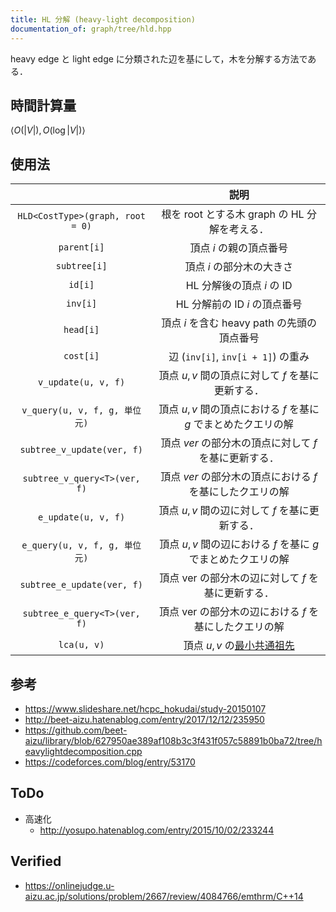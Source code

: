 ```yaml
---
title: HL 分解 (heavy-light decomposition)
documentation_of: graph/tree/hld.hpp
---
```


heavy edge と light edge に分類された辺を基にして，木を分解する方法である．


## 時間計算量

$\langle O(\lvert V \rvert), O(\log{\lvert V \rvert}) \rangle$


## 使用法

||説明|
|:--:|:--:|
|`HLD<CostType>(graph, root = 0)`|根を $\mathrm{root}$ とする木 $\mathrm{graph}$ の HL 分解を考える．|
|`parent[i]`|頂点 $i$ の親の頂点番号|
|`subtree[i]`|頂点 $i$ の部分木の大きさ|
|`id[i]`|HL 分解後の頂点 $i$ の ID|
|`inv[i]`|HL 分解前の ID $i$ の頂点番号|
|`head[i]`|頂点 $i$ を含む heavy path の先頭の頂点番号|
|`cost[i]`|辺 (`inv[i]`, `inv[i + 1]`) の重み|
|`v_update(u, v, f)`|頂点 $u, v$ 間の頂点に対して $f$ を基に更新する．|
|`v_query(u, v, f, g, 単位元)`|頂点 $u, v$ 間の頂点における $f$ を基に $g$ でまとめたクエリの解|
|`subtree_v_update(ver, f)`|頂点 $ver$ の部分木の頂点に対して $f$ を基に更新する．|
|`subtree_v_query<T>(ver, f)`|頂点 $ver$ の部分木の頂点における $f$ を基にしたクエリの解|
|`e_update(u, v, f)`|頂点 $u, v$ 間の辺に対して $f$ を基に更新する．|
|`e_query(u, v, f, g, 単位元)`|頂点 $u, v$ 間の辺における $f$ を基に $g$ でまとめたクエリの解|
|`subtree_e_update(ver, f)`|頂点 $\mathrm{ver}$ の部分木の辺に対して $f$ を基に更新する．|
|`subtree_e_query<T>(ver, f)`|頂点 $\mathrm{ver}$ の部分木の辺における $f$ を基にしたクエリの解|
|`lca(u, v)`|頂点 $u, v$ の[最小共通祖先](lca.md)|


## 参考

- https://www.slideshare.net/hcpc_hokudai/study-20150107
- http://beet-aizu.hatenablog.com/entry/2017/12/12/235950
- https://github.com/beet-aizu/library/blob/627950ae389af108b3c3f431f057c58891b0ba72/tree/heavylightdecomposition.cpp
- https://codeforces.com/blog/entry/53170


## ToDo

- 高速化
  - http://yosupo.hatenablog.com/entry/2015/10/02/233244


## Verified

- https://onlinejudge.u-aizu.ac.jp/solutions/problem/2667/review/4084766/emthrm/C++14
